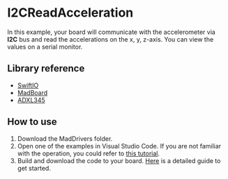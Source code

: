 # I2CReadAcceleration

In this example, your board will communicate with the accelerometer via **I2C** bus and read the accelerations on the x, y, z-axis. You can view the values on a serial monitor.

## Library reference

* [SwiftIO](https://github.com/madmachineio/SwiftIO)
* [MadBoard](https://github.com/madmachineio/MadBoards)
* [ADXL345](https://github.com/madmachineio/MadDrivers/tree/main/Sources/ADXL345/ADXL345.swift)


## How to use

1. Download the MadDrivers folder.
2. Open one of the examples in Visual Studio Code. If you are not familiar with the operation, you could refer to [this tutorial](https://docs.madmachine.io/how-to/open-project).
3. Build and download the code to your board. [Here](https://docs.madmachine.io/overview/run-your-first-project) is a detailed guide to get started.